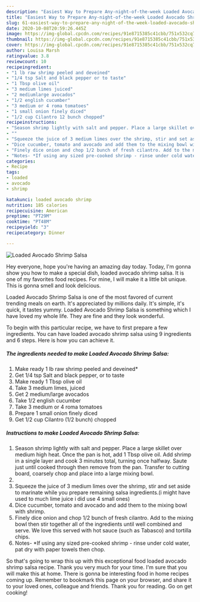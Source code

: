 ```yaml
---
description: "Easiest Way to Prepare Any-night-of-the-week Loaded Avocado Shrimp Salsa"
title: "Easiest Way to Prepare Any-night-of-the-week Loaded Avocado Shrimp Salsa"
slug: 61-easiest-way-to-prepare-any-night-of-the-week-loaded-avocado-shrimp-salsa
date: 2020-10-08T20:59:26.445Z
image: https://img-global.cpcdn.com/recipes/91e8715385c41cbb/751x532cq70/loaded-avocado-shrimp-salsa-recipe-main-photo.jpg
thumbnail: https://img-global.cpcdn.com/recipes/91e8715385c41cbb/751x532cq70/loaded-avocado-shrimp-salsa-recipe-main-photo.jpg
cover: https://img-global.cpcdn.com/recipes/91e8715385c41cbb/751x532cq70/loaded-avocado-shrimp-salsa-recipe-main-photo.jpg
author: Louisa Marsh
ratingvalue: 3.8
reviewcount: 10
recipeingredient:
- "1 lb raw shrimp peeled and deveined"
- "1/4 tsp Salt and black pepper or to taste"
- "1 Tbsp olive oil"
- "3 medium limes juiced"
- "2 mediumlarge avocados"
- "1/2 english cucumber"
- "3 medium or 4 roma tomatoes"
- "1 small onion finely diced"
- "1/2 cup Cilantro 12 bunch chopped"
recipeinstructions:
- "Season shrimp lightly with salt and pepper. Place a large skillet over medium high heat. Once the pan is hot, add 1 Tbsp olive oil. Add shrimp in a single layer and cook 3 minutes total, turning once halfway. Saute just until cooked through then remove from the pan. Transfer to cutting board, coarsely chop and place into a large mixing bowl."
- ""
- "Squeeze the juice of 3 medium limes over the shrimp, stir and set aside to marinate while you prepare remaining salsa ingredients.(i might have used to much lime juice i did use 4 small ones)"
- "Dice cucumber, tomato and avocado and add them to the mixing bowl with shrimp."
- "Finely dice onion and chop 1/2 bunch of fresh cilantro. Add to the mixing bowl then stir together all of the ingredients until well combined and serve. We love this served with hot sauce (such as Tabasco) and tortilla chips."
- "Notes- *If using any sized pre-cooked shrimp - rinse under cold water, pat dry with paper towels then chop."
categories:
- Recipe
tags:
- loaded
- avocado
- shrimp

katakunci: loaded avocado shrimp 
nutrition: 185 calories
recipecuisine: American
preptime: "PT29M"
cooktime: "PT48M"
recipeyield: "3"
recipecategory: Dinner

---
```



![Loaded Avocado Shrimp Salsa](https://img-global.cpcdn.com/recipes/91e8715385c41cbb/751x532cq70/loaded-avocado-shrimp-salsa-recipe-main-photo.jpg)

Hey everyone, hope you're having an amazing day today. Today, I'm gonna show you how to make a special dish, loaded avocado shrimp salsa. It is one of my favorites food recipes. For mine, I will make it a little bit unique. This is gonna smell and look delicious.



Loaded Avocado Shrimp Salsa is one of the most favored of current trending meals on earth. It's appreciated by millions daily. It's simple, it's quick, it tastes yummy. Loaded Avocado Shrimp Salsa is something which I have loved my whole life. They are fine and they look wonderful.


To begin with this particular recipe, we have to first prepare a few ingredients. You can have loaded avocado shrimp salsa using 9 ingredients and 6 steps. Here is how you can achieve it.

<!--inarticleads1-->

##### The ingredients needed to make Loaded Avocado Shrimp Salsa:

1. Make ready 1 lb raw shrimp peeled and deveined*
1. Get 1/4 tsp Salt and black pepper, or to taste
1. Make ready 1 Tbsp olive oil
1. Take 3 medium limes, juiced
1. Get 2 medium/large avocados
1. Take 1/2 english cucumber
1. Take 3 medium or 4 roma tomatoes
1. Prepare 1 small onion finely diced
1. Get 1/2 cup Cilantro (1/2 bunch) chopped




<!--inarticleads2-->

##### Instructions to make Loaded Avocado Shrimp Salsa:

1. Season shrimp lightly with salt and pepper. Place a large skillet over medium high heat. Once the pan is hot, add 1 Tbsp olive oil. Add shrimp in a single layer and cook 3 minutes total, turning once halfway. Saute just until cooked through then remove from the pan. Transfer to cutting board, coarsely chop and place into a large mixing bowl.
1. 
1. Squeeze the juice of 3 medium limes over the shrimp, stir and set aside to marinate while you prepare remaining salsa ingredients.(i might have used to much lime juice i did use 4 small ones)
1. Dice cucumber, tomato and avocado and add them to the mixing bowl with shrimp.
1. Finely dice onion and chop 1/2 bunch of fresh cilantro. Add to the mixing bowl then stir together all of the ingredients until well combined and serve. We love this served with hot sauce (such as Tabasco) and tortilla chips.
1. Notes- *If using any sized pre-cooked shrimp - rinse under cold water, pat dry with paper towels then chop.




So that's going to wrap this up with this exceptional food loaded avocado shrimp salsa recipe. Thank you very much for your time. I'm sure that you will make this at home. There is gonna be interesting food in home recipes coming up. Remember to bookmark this page on your browser, and share it to your loved ones, colleague and friends. Thank you for reading. Go on get cooking!
